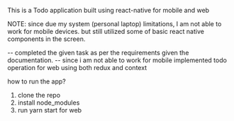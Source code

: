 This is a Todo application built using react-native for mobile and web

NOTE: since due my system (personal laptop) limitations, I am not able to work for mobile devices. but still utilized some of basic react native components in the screen.

-- completed the given task as per the requirements given the documentation.
-- since i am not able to work for mobile implemented todo operation for web using both redux and context

how to run the app?

1. clone the repo
2. install node_modules
3. run yarn start for web
